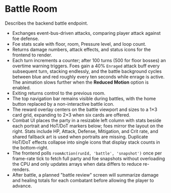 # Battle Room

Describes the backend battle endpoint.

- Exchanges event-bus-driven attacks, comparing player attack against foe defense.
- Foe stats scale with floor, room, Pressure level, and loop count.
- Returns damage numbers, attack effects, and status icons for the frontend to render.
- Each turn increments a counter; after 100 turns (500 for floor bosses) an overtime warning triggers. Foes gain a 40% `Enraged` attack buff every subsequent turn, stacking endlessly, and the battle background cycles between blue and red roughly every ten seconds while enrage is active. The animation slows further when the **Reduced Motion** option is enabled.
- Exiting returns control to the previous room.
- The top navigation bar remains visible during battles, with the home button replaced by a non-interactive battle icon.
- The reward overlay centers on the battle viewport and sizes to a 1×3 card grid, expanding to 2×3 when six cards are offered.
- Combat UI places the party in a resizable left column with stats beside each portrait and HoT/DoT markers below; foes mirror the layout on the right. Stats include HP, Attack, Defense, Mitigation, and Crit rate, and shared fallback art is used when portraits are missing. Duplicate HoT/DoT effects collapse into single icons that display stack counts in the bottom-right.
- The frontend polls `roomAction(runId, 'battle', 'snapshot')` once per frame-rate tick to fetch full party and foe snapshots without overloading the CPU and only updates arrays when data differs to reduce re-renders.
- After battle, a planned "battle review" screen will summarize damage and healing totals for each combatant before allowing the player to advance.
